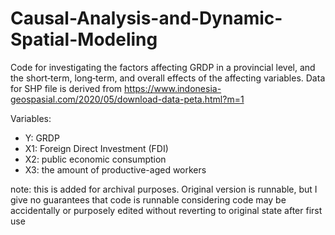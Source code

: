 # Causal-Analysis-and-Dynamic-Spatial-Modeling
Code for investigating the factors affecting GRDP in a provincial level, and the short‑term, long‑term, and overall effects of the affecting variables. Data for SHP file is derived from https://www.indonesia-geospasial.com/2020/05/download-data-peta.html?m=1

Variables:
- Y: GRDP
- X1: Foreign Direct Investment (FDI)
- X2: public economic consumption
- X3: the amount of productive-aged workers

note: this is added for archival purposes. Original version is runnable, but I give no guarantees that code is runnable considering code may be accidentally or purposely edited without reverting to original state after first use
